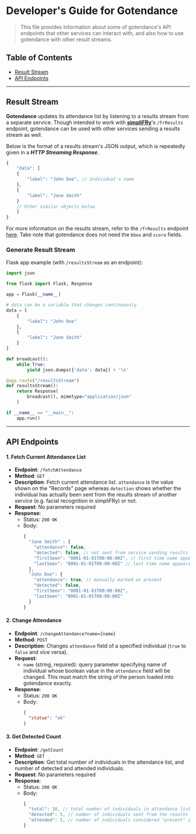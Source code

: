 # Developer's Guide for Gotendance

> This file provides information about some of gotendance's API endpoints that other services can interact with, and also how to use gotendance with other result streams.

## Table of Contents

- [Result Stream](#result-stream)
- [API Endpoints](#api-endpoints)

---

## Result Stream

**Gotendance** updates its attendance list by listening to a results stream from a separate service. Though intended to work with [**simpliFRy**](../simpliFRy/)'s `/frResults` endpoint, gotendance can be used with other services sending a results stream as well. 

Below is the format of a results stream's JSON output, which is repeatedly given in a ***HTTP Streaming Response***.

```js
{
    "data": [
    {
        "label": "John Doe", // Individual's name
    },
    {
        "label": "Jane Smith"
    } 
    // Other similar objects below
    ]
}
```

For more information on the results stream, refer to the `/frResults` endpoint [here](../simpliFRy/Developer%20Guide.md#4-access-fr-results). Take note that gotendance does not need the `bbox` and `score` fields.

### Generate Result Stream

Flask app example (with `/resultsStream` as an endpoint):

```python
import json

from flask import Flask, Response

app = Flask(__name__)

# data can be a variable that changes continuously
data = [ 
    {
        "label": "John Doe"
    },
    {
        "label": "Jane Smith"
    }
]

def broadcast():
    while True:
        yield json.dumps({'data': data}) + '\n'

@app.route("/resultsStream")
def resultsStream():
    return Response(
        broadcast(), mimetype="application/json"
    )

if __name__ == "__main__":
    app.run()
```

---

## API Endpoints

#### 1. Fetch Current Attendance List

- **Endpoint**: `/fetchAttendance`
- **Method**: `GET`
- **Description**: Fetch current attendance list. `attendance` is the value shown on the "Records" page whereas `detection` shows whether the individual has actually been sent from the results stream of another service (e.g. facial recognition in simpliFRy) or not. 
- **Request**: No parameters required
- **Response**:
  - Status: `200 OK`
  - Body:
    ```js
    {
      "Jane Smith" : {
        "attendance": false, 
        "detected": false, // not sent from service sending results stream yet (e.g. simpliFRy)
        "firstSeen": "0001-01-01T00:00:00Z", // first time name appears in results stream
        "lastSeen": "0001-01-01T00:00:00Z" // last time name appears in results stream
      }, 
      "John Doe": {
        "attendance": true, // manually marked as present
        "detected": false,
        "firstSeen": "0001-01-01T00:00:00Z",
        "lastSeen": "0001-01-01T00:00:00Z"
      }
    }
    ```

#### 2. Change Attendance

- **Endpoint**: `/changeAttendance?name={name}`
- **Method**: `POST`
- **Description**: Changes `attendance` field of a specified individual (`true` to `false` and vice versa).
- **Request**: 
  - `name` (string, required): query parameter specifying name of individual whose boolean value in the `attendance` field will be changed. This must match the string of the person loaded into gotendance exactly.
- **Response**:
  - Status: `200 OK`
  - Body:
    ```json
    {
      "statue": "ok"
    }
    ```

#### 3. Get Detected Count

- **Endpoint**: `/getCount`
- **Method**: `GET`
- **Description**: Get total number of individuals in the attendance list, and number of detected and attended individuals. 
- **Request**: No parameters required
- **Response**:
  - Status: `200 OK`
  - Body:
    ```js
    {
      "total": 10, // total number of individuals in attendance list
      "detected": 5, // number of individuals sent from the results stream of another service
      "attended": 5, // number of individuals considered "present" in the /records page
    }
    ```
